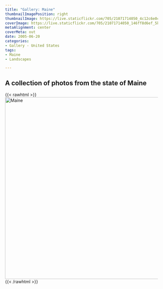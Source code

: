 ```yaml
---
title: "Gallery: Maine"
thumbnailImagePosition: right
thumbnailImage: https://live.staticflickr.com/705/21071714050_4c12c6e0cc_m.jpg
coverImage: https://live.staticflickr.com/705/21071714050_146ff8d6ef_5k.jpg
metaAlignment: center
coverMeta: out
date: 2005-06-20
categories:
- Gallery - United States
tags:
- Maine
- Landscapes

---
```

A collection of photos from the state of Maine
---
<!--more-->

{{< rawhtml >}}
<a data-flickr-embed="true" data-footer="true" href="https://www.flickr.com/photos/brownphotographic/albums/72157594558785951" title="Maine"><img src="https://live.staticflickr.com/153/403928898_8427f54cfc_c.jpg" width="800" height="600" alt="Maine"></a><script async src="//embedr.flickr.com/assets/client-code.js" charset="utf-8"></script>
{{< /rawhtml >}}

